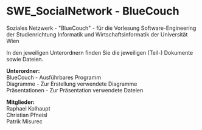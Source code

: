 ﻿# <b> SWE_SocialNetwork - BlueCouch </b>
Soziales Netzwerk - "BlueCouch" - für die Vorlesung Software-Engineering der Studienrichtung Informatik und Wirtschaftsinformatik der Universität Wien

In den jeweiligen Unterordnern finden Sie die jeweiligen (Teil-) Dokumente sowie Dateien.

<b> Unterordner:</b> <br>
BlueCouch - Ausführbares Programm <br>
Diagramme - Zur Erstellung verwendete Diagramme <br>
Präsentationen - Zur Präsentation verwendete Dateien <br>

<b> Mitglieder:</b> <br>
Raphael Kolhaupt <br>
Christian Pfneisl <br>
Patrik Misurec <br>
